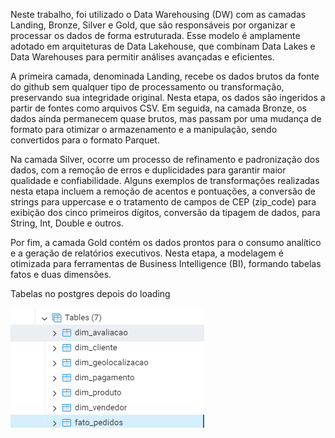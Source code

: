Neste trabalho, foi utilizado o Data Warehousing (DW) com as camadas Landing, Bronze, Silver e Gold, que são responsáveis por organizar e processar os dados de forma estruturada. Esse modelo é amplamente adotado em arquiteturas de Data Lakehouse, que combinam Data Lakes e Data Warehouses para permitir análises avançadas e eficientes.

A primeira camada, denominada Landing, recebe os dados brutos da fonte do github sem qualquer tipo de processamento ou transformação, preservando sua integridade original. Nesta etapa, os dados são ingeridos a partir de fontes como arquivos CSV.
Em seguida, na camada Bronze, os dados ainda permanecem quase brutos, mas passam por uma mudança de formato para otimizar o armazenamento e a manipulação, sendo convertidos para o formato Parquet.

Na camada Silver, ocorre um processo de refinamento e padronização dos dados, com a remoção de erros e duplicidades para garantir maior qualidade e confiabilidade. Alguns exemplos de transformações realizadas nesta etapa incluem a remoção de acentos e pontuações, a conversão de strings para uppercase e o tratamento de campos de CEP (zip_code) para exibição dos cinco primeiros dígitos, conversão da tipagem de dados, para String, Int, Double e outros.

Por fim, a camada Gold contém os dados prontos para o consumo analítico e a geração de relatórios executivos. Nesta etapa, a modelagem é otimizada para ferramentas de Business Intelligence (BI), formando tabelas fatos e duas dimensões.


Tabelas no postgres depois do loading

![alt text](image.png)